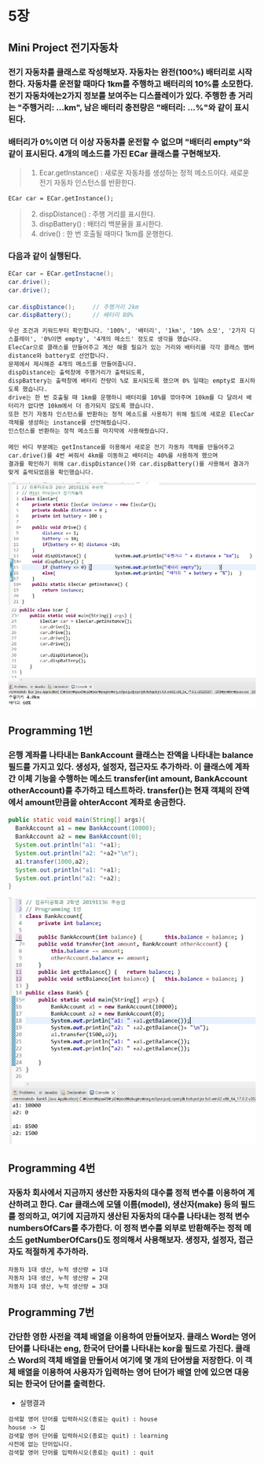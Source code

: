 # 5장
## Mini Project 전기자동차
### 전기 자동차를 클래스로 작성해보자. 자동차는 완전(100%) 배터리로 시작한다. 자동차를 운전할 때마다 1km를 주행하고 배터리의 10%를 소모한다. 전기 자동차에는2가지 정보를 보여주는 디스플레이가 있다. 주행한 총 거리는 "주행거리: ...km", 남은 배터리 충전량은 "배터리: ...%"와 같이 표시된다.
### 배터리가 0%이면 더 이상 자동차를 운전할 수 없으며 "배터리 empty"와 같이 표시된다. 4개의 메소드를 가진 ECar 클래스를 구현해보자.
> 1. Ecar.getInstance() : 새로운 자동차를 생성하는 정적 메소드이다. 새로운 전기 자동차 인스턴스를 반환한다.
```
ECar car = ECar.getInstance();
```
> 2. dispDistance() : 주행 거리를 표시한다.
> 3. dispBattery() : 배터리 백분율을 표시한다.
> 4. drive() : 한 번 호출될 때마다 1km를 운행한다.
### 다음과 같이 실행된다.
``` java
ECar car = ECar.getInstacne();
car.drive();
car.drive();

car.dispDistance();     // 주행거리 2km
car.dispBattery();      // 배터리 80%
```
```
우선 조건과 키워드부터 확인합니다. '100%', '배터리', '1km', '10% 소모', '2가지 디스플레이', '0%이면 empty', '4개의 메소드' 정도로 생각을 했습니다.
ElecCar으로 클래스를 만들어주고 계산 해줄 필요가 있는 거리와 배터리를 각각 클래스 멤버 distance와 battery로 선언합니다.
문제에서 제시해준 4개의 메소드를 만들어줍니다.
dispDistance는 출력창에 주행거리가 출력되도록,
dispBattery는 출력창에 배터리 잔량이 %로 표시되도록 했으며 0% 일때는 empty로 표시하도록 했습니다.
drive는 한 번 호출될 때 1km를 운행하니 배터리를 10%를 깎아주며 10km를 다 달려서 배터리가 없다면 10km에서 더 증가되지 않도록 했습니다.
또한 전기 자동차 인스턴스를 반환하는 정적 메소드를 사용하기 위해 필드에 새로운 ElecCar객체를 생성하는 instance를 선언해줬습니다.
인스턴스를 반환하는 정적 메소드를 마지막에 사용해줬습니다.

메인 바디 부분에는 getInstance를 이용해서 새로운 전기 자동차 객체를 만들어주고
car.drive()를 4번 써줘서 4km를 이동하고 배터리는 40%를 사용하게 했으며
결과를 확인하기 위해 car.dispDistance()와 car.dispBattery()를 사용해서 결과가 맞게 출력되었음을 확인했습니다.

```
![1](/img3/ElecCar-1.JPG)
![1](/img3/ElecCar-2.JPG)

## Programming 1번
### 은행 계좌를 나타내는 BankAccount 클래스는 잔액을 나타내는 balance 필드를 가지고 있다. 생성자, 설정자, 접근자도 추가하라. 이 클래스에 계좌 간 이체 기능을 수행하는 메소드 transfer(int amount, BankAccount otherAccount)를 추가하고 테스트하라. transfer()는 현재 객체의 잔액에서 amount만큼을 ohterAccont 계좌로 송금한다.
``` java
public static void main(String[] args){
  BankAccount a1 = new BankAccount(10000);
  BankAccount a2 = new BankAccount(0);
  System.out.println("a1: "+a1);
  System.out.println("a2: "+a2+"\n");
  a1.transfer(1000,a2);
  System.out.println("a1: "+a1);
  System.out.println("a2: "+a2);
}
```
![image](/img3/PG5-1.JPG)

## Programming 4번
### 자동차 회사에서 지금까지 생산한 자동차의 대수를 정적 변수를 이용하여 계산하려고 한다. Car 클래스에 모델 이름(model), 생산자(make) 등의 필드를 정의하고, 여기에 지금까지 생산된 자동차의 대수를 나타내는 정적 변수 numbersOfCars를 추가한다. 이 정적 변수를 외부로 반환해주는 정적 메소드 getNumberOfCars()도 정의해서 사용해보자. 생정자, 설정자, 접근자도 적절하게 추가하라.
```
자동차 1대 생산, 누적 생산량 = 1대
자동차 1대 생산, 누적 생산량 = 2대
자동차 1대 생산, 누적 생산량 = 3대
```

## Programming 7번
### 간단한 영한 사전을 객체 배열을 이용하여 만들어보자. 클래스 Word는 영어 단어를 나타내는 eng, 한국어 단어를 나타내는 kor을 필드로 가진다. 클래스 Word의 객체 배열을 만들어서 여기에 몇 개의 단어쌍을 저장한다. 이 객체 배열을 이용하여 사용자가 입력하는 영어 단어가 배열 안에 있으면 대응되는 한국어 단어를 출력한다.
* 실행결과
```
검색할 영어 단어를 입력하시오(종료는 quit) : house
house -> 집
검색할 영어 단어를 입력하시오(종료는 quit) : learning
사전에 없는 단어입니다.
검색할 영어 단어를 입력하시오(종료는 quit) : quit
```

